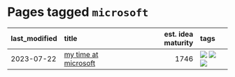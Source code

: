 # Pages tagged `microsoft`

|last_modified|title|est. idea maturity|tags
|:---|:---|---:|:---|
|2023-07-22|[my time at microsoft](../my_time_at_microsoft.md)|1746|[![](https://img.shields.io/badge/tag-amazon-6819c6)](../tags/amazon.md) [![](https://img.shields.io/badge/tag-autobiographical-11772b)](../tags/autobiographical.md) [![](https://img.shields.io/badge/tag-microsoft-5fba1d)](../tags/microsoft.md)|